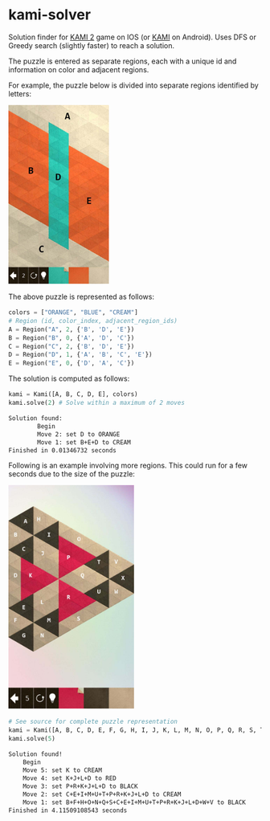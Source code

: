 # kami-solver
Solution finder for [KAMI 2](https://itunes.apple.com/us/app/kami-2/id1133161444?mt=8) game on IOS (or [KAMI](https://play.google.com/store/apps/details?id=air.com.stateofplaygames.kamifree&hl=en) on Android). 
Uses DFS or Greedy search (slightly faster) to reach a solution.

The puzzle is entered as separate regions, each with a unique id and information on color and adjacent regions.

For example, the puzzle below is divided into separate regions identified by letters:   

<img src="https://github.com/eternalthinker/kami-solver/blob/master/kami-2-puzzle-examples/kami1_regions.jpg" width="200px"/>  

The above puzzle is represented as follows:
```python
colors = ["ORANGE", "BLUE", "CREAM"]
# Region (id, color_index, adjacent_region_ids)
A = Region("A", 2, {'B', 'D', 'E'})
B = Region("B", 0, {'A', 'D', 'C'})
C = Region("C", 2, {'B', 'D', 'E'})
D = Region("D", 1, {'A', 'B', 'C', 'E'})
E = Region("E", 0, {'D', 'A', 'C'})
```
The solution is computed as follows:

```python
kami = Kami([A, B, C, D, E], colors)
kami.solve(2) # Solve within a maximum of 2 moves
```
```
Solution found:
        Begin
        Move 2: set D to ORANGE
        Move 1: set B+E+D to CREAM
Finished in 0.01346732 seconds
```

Following is an example involving more regions. This could run for a few seconds due to the size of the puzzle:

<img src="https://github.com/eternalthinker/kami-solver/blob/master/kami-2-puzzle-examples/kami3_regions.jpg" width="250px"/>

```python
# See source for complete puzzle representation
kami = Kami([A, B, C, D, E, F, G, H, I, J, K, L, M, N, O, P, Q, R, S, T, U, V, W, X], colors)
kami.solve(5)
```
```
Solution found!
	Begin
	Move 5: set K to CREAM
	Move 4: set K+J+L+D to RED
	Move 3: set P+R+K+J+L+D to BLACK
	Move 2: set C+E+I+M+U+T+P+R+K+J+L+D to CREAM
	Move 1: set B+F+H+O+N+Q+S+C+E+I+M+U+T+P+R+K+J+L+D+W+V to BLACK
Finished in 4.11509108543 seconds
```

